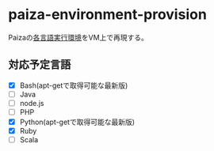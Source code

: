 # paiza-environment-provision
Paizaの[各言語実行環境](http://paiza.jp/guide/language)をVM上で再現する。

## 対応予定言語
- [x] Bash(apt-getで取得可能な最新版)
- [ ] Java
- [ ] node.js
- [ ] PHP
- [x] Python(apt-getで取得可能な最新版)
- [x] Ruby
- [ ] Scala
